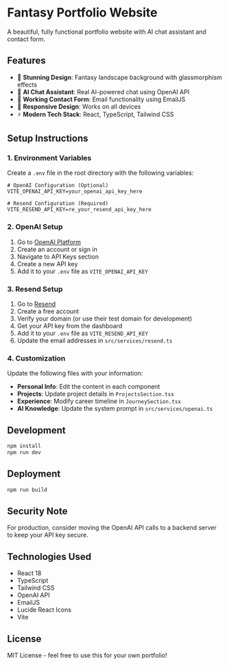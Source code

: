# Fantasy Portfolio Website

A beautiful, fully functional portfolio website with AI chat assistant and contact form.

## Features

- 🎨 **Stunning Design**: Fantasy landscape background with glassmorphism effects
- 🤖 **AI Chat Assistant**: Real AI-powered chat using OpenAI API
- 📧 **Working Contact Form**: Email functionality using EmailJS
- 📱 **Responsive Design**: Works on all devices
- ⚡ **Modern Tech Stack**: React, TypeScript, Tailwind CSS

## Setup Instructions

### 1. Environment Variables

Create a `.env` file in the root directory with the following variables:

```env
# OpenAI Configuration (Optional)
VITE_OPENAI_API_KEY=your_openai_api_key_here

# Resend Configuration (Required)
VITE_RESEND_API_KEY=re_your_resend_api_key_here
```

### 2. OpenAI Setup

1. Go to [OpenAI Platform](https://platform.openai.com/)
2. Create an account or sign in
3. Navigate to API Keys section
4. Create a new API key
5. Add it to your `.env` file as `VITE_OPENAI_API_KEY`

### 3. Resend Setup

1. Go to [Resend](https://resend.com/)
2. Create a free account
3. Verify your domain (or use their test domain for development)
4. Get your API key from the dashboard
5. Add it to your `.env` file as `VITE_RESEND_API_KEY`
6. Update the email addresses in `src/services/resend.ts`

### 4. Customization

Update the following files with your information:

- **Personal Info**: Edit the content in each component
- **Projects**: Update project details in `ProjectsSection.tsx`
- **Experience**: Modify career timeline in `JourneySection.tsx`
- **AI Knowledge**: Update the system prompt in `src/services/openai.ts`

## Development

```bash
npm install
npm run dev
```

## Deployment

```bash
npm run build
```

## Security Note

For production, consider moving the OpenAI API calls to a backend server to keep your API key secure.

## Technologies Used

- React 18
- TypeScript
- Tailwind CSS
- OpenAI API
- EmailJS
- Lucide React Icons
- Vite

## License

MIT License - feel free to use this for your own portfolio!